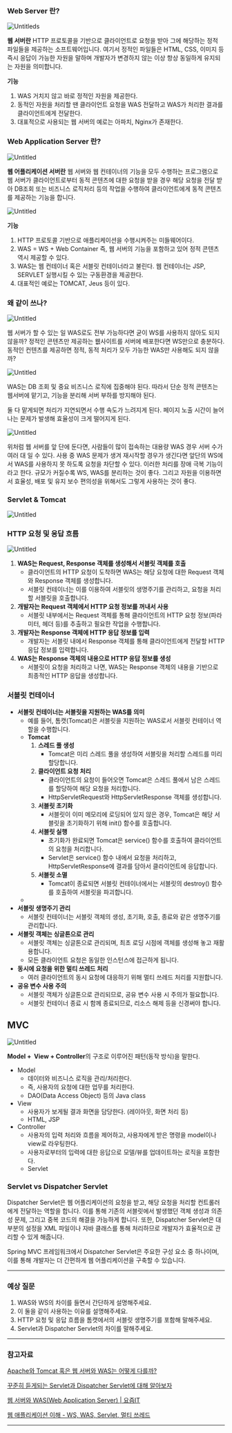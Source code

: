 ### Web Server 란?

![Untitled](img/ws.png)s

**웹 서버란** HTTP 프로토콜을 기반으로 클라이언트로 요청을 받아 그에 해당하는 정적 파일들을 제공하는 소프트웨어입니다. 여기서 정적인 파일들은 HTML, CSS, 이미지 등 즉시 응답이 가능한 자원을 말하며 개발자가 변경하지 않는 이상 항상 동일하게 유지되는 자원을 의미합니다.

**기능**

1. WAS 거치지 않고 바로 정적인 자원을 제공한다.
2. 동적인 자원을 처리할 땐 클라이언트 요청을 WAS 전달하고 WAS가 처리한 결과를 클라이언트에게 전달한다.
3. 대표적으로 사용되는 웹 서버의 예로는 아파치, Nginx가 존재한다.

### **Web Application Server** 란?

![Untitled](img/was.png)

**웹 어플리케이션 서버란** 웹 서버와 웹 컨테이너의 기능을 모두 수행하는 프로그램으로 웹 서버가 클라이언트로부터 동적 콘텐츠에 대한 요청을 받을 경우 해당 요청을 전달 받아 DB조회 또는 비즈니스 로직처리 등의 작업을 수행하여 클라이언트에게 동적 콘텐츠를 제공하는 기능을 합니다.

![Untitled](img/was1.png)

**기능**

1. HTTP 프로토콜 기반으로 애플리케이션을 수행시켜주는 미들웨어이다.
2. WAS = WS + Web Container 즉, 웹 서버의 기능을 포함하고 있어 정적 콘텐츠 역시 제공할 수 있다.
3. WAS는 웹 컨테이너 혹은 서블릿 컨테이너라고 불린다. 웹 컨테이너는 JSP, SERVLET 실행시킬 수 있는 구동환경을 제공한다.
4. 대표적인 예로는 TOMCAT, Jeus 등이 있다.

### 왜 같이 쓰나?

![Untitled](img/was2.png)

웹 서버가 할 수 있는 일 WAS로도 전부 가능하다면 굳이 WS를 사용하지 않아도 되지 않을까? 정적인 콘텐츠만 제공하는 웺사이트를 서버에 배포한다면 WS만으로 충분하다. 동적인 컨텐츠를 제공하면 정적, 동적 처리가 모두 가능한 WAS만 사용해도 되지 않을까?

![Untitled](img/was3.png)

WAS는 DB 조회 및 중요 비즈니스 로직에 집중해야 된다. 따라서 단순 정적 콘텐츠는 웹서버에 맡기고, 기능을 분리해 서버 부하를 방지해야 된다.

둘 다 맡게되면 처리가 지연되면서 수행 속도가 느려지게 된다. 페이지 노출 시간이 늘어나는 문제가 발생해 효율성이 크게 떨어지게 된다.

![Untitled](img/was4.png)

위처럼 웹 서버를 앞 단에 둔다면, 사람들이 많이 접속하는 대용량 WAS 경우 서버 수가 여러 대 일 수 있다. 사용 중 WAS 문제가 생겨 재시작할 경우가 생긴다면 앞단의 WS에서 WAS를 사용하지 못 하도록 요청을 차단할 수 있다. 이러한 처리를 장애 극복 기능이라고 한다. 규모가 커질수록 WS, WAS를 분리하는 것이 좋다. 그리고 자원을 이용하면서 효율성, 배포 및 유지 보수 편의성을 위해서도 그렇게 사용하는 것이 좋다.

### Servlet & Tomcat

![Untitled](img/tomcat.png)

### **HTTP 요청 및 응답 흐름**

![Untitled](img/servelt.png)

1. **WAS는 Request, Response 객체를 생성해서 서블릿 객체를 호출**
   - 클라이언트의 HTTP 요청이 도착하면 WAS는 해당 요청에 대한 Request 객체와 Response 객체를 생성합니다.
   - 서블릿 컨테이너는 이를 이용하여 서블릿의 생명주기를 관리하고, 요청을 처리할 서블릿을 호출합니다.
2. **개발자는 Request 객체에서 HTTP 요청 정보를 꺼내서 사용**
   - 서블릿 내부에서는 Request 객체를 통해 클라이언트의 HTTP 요청 정보(파라미터, 헤더 등)를 추출하고 필요한 작업을 수행합니다.
3. **개발자는 Response 객체에 HTTP 응답 정보를 입력**
   - 개발자는 서블릿 내에서 Response 객체를 통해 클라이언트에게 전달할 HTTP 응답 정보를 입력합니다.
4. **WAS는 Response 객체의 내용으로 HTTP 응답 정보를 생성**
   - 서블릿이 요청을 처리하고 나면, WAS는 Response 객체의 내용을 기반으로 최종적인 HTTP 응답을 생성합니다.

### **서블릿 컨테이너**

- **서블릿 컨테이너는 서블릿을 지원하는 WAS를 의미**
  - 예를 들어, 톰캣(Tomcat)은 서블릿을 지원하는 WAS로서 서블릿 컨테이너 역할을 수행합니다.
  - **Tomcat**
    1. **스레드 풀 생성**
       - Tomcat은 미리 스레드 풀을 생성하여 서블릿을 처리할 스레드를 미리 할당합니다.
    2. **클라이언트 요청 처리**
       - 클라이언트의 요청이 들어오면 Tomcat은 스레드 풀에서 남은 스레드를 할당하여 해당 요청을 처리합니다.
       - HttpServletRequest와 HttpServletResponse 객체를 생성합니다.
    3. **서블릿 초기화**
       - 서블릿이 이미 메모리에 로딩되어 있지 않은 경우, Tomcat은 해당 서블릿을 초기화하기 위해 init() 함수를 호출합니다.
    4. **서블릿 실행**
       - 초기화가 완료되면 Tomcat은 service() 함수를 호출하여 클라이언트의 요청을 처리합니다.
       - Servlet은 service() 함수 내에서 요청을 처리하고, HttpServletResponse에 결과를 담아서 클라이언트에 응답합니다.
    5. **서블릿 소멸**
       - Tomcat이 종료되면 서블릿 컨테이너에서는 서블릿의 destroy() 함수를 호출하여 서블릿을 파괴합니다.
  -
- **서블릿 생명주기 관리**
  - 서블릿 컨테이너는 서블릿 객체의 생성, 초기화, 호출, 종료와 같은 생명주기를 관리합니다.
- **서블릿 객체는 싱글톤으로 관리**
  - 서블릿 객체는 싱글톤으로 관리되며, 최초 로딩 시점에 객체를 생성해 놓고 재활용합니다.
  - 모든 클라이언트 요청은 동일한 인스턴스에 접근하게 됩니다.
- **동시에 요청을 위한 멀티 쓰레드 처리**
  - 여러 클라이언트의 동시 요청에 대응하기 위해 멀티 쓰레드 처리를 지원합니다.
- **공유 변수 사용 주의**
  - 서블릿 객체가 싱글톤으로 관리되므로, 공유 변수 사용 시 주의가 필요합니다.
  - 서블릿 컨테이너 종료 시 함께 종료되므로, 리소스 해제 등을 신경써야 합니다.

## MVC

![Untitled](img/mvc.png)

**Model +  View + Controller**의 구조로 이루어진 패턴(동작 방식)을 말한다.

- Model
  - 데이터와 비즈니스 로직을 관리/처리한다.
  - 즉, 사용자의 요청에 대한 업무를 처리한다.
  - DAO(Data Access Object) 등의 Java class
- View
  - 사용자가 보게될 결과 화면을 담당한다. (레이아웃, 화면 처리 등)
  - HTML, JSP
- Controller
  - 사용자의 입력 처리와 흐름을 제어하고, 사용자에게 받은 명령을 model이나 view로 라우팅한다.
  - 사용자로부터의 입력에 대한 응답으로 모델/뷰를 업데이트하는 로직을 포함한다.
  - Servlet

### Servlet vs Dispatcher Servlet

Dispatcher Servlet은 웹 어플리케이션의 요청을 받고, 해당 요청을 처리할 컨트롤러에게 전달하는 역할을 합니다. 이를 통해 기존의 서블릿에서 발생했던 객체 생성과 의존성 문제, 그리고 중복 코드의 해결을 가능하게 합니다. 또한, Dispatcher Servlet은 대부분의 설정을 XML 파일이나 자바 클래스를 통해 처리하므로 개발자가 효율적으로 관리할 수 있게 해줍니다.

Spring MVC 프레임워크에서 Dispatcher Servlet은 주요한 구성 요소 중 하나이며, 이를 통해 개발자는 더 간편하게 웹 어플리케이션을 구축할 수 있습니다.

---

### 예상 질문

1. WAS와 WS의 차이를 들면서 간단하게 설명해주세요.
2. 이 둘을 같이 사용하는 이유를 설명해주세요.
3. HTTP 요청 및 응답 흐름을 톰캣에서의 서블릿 생명주기를 포함해 말해주세요.
4. Servlet과 Dispatcher Servlet의 차이를 말해주세요.

---

### 참고자료

[Apache와 Tomcat 혹은 웹 서버와 WAS는 어떻게 다를까?](https://makemethink.tistory.com/169)

[꾸준히 듣게되는 Servlet과 Dispatcher Servlet에 대해 알아보자](https://7357.tistory.com/180)

[웹 서버와 WAS(Web Application Server) | 요즘IT](https://yozm.wishket.com/magazine/detail/1780/)

[웹 애플리케이션 이해 - WS, WAS, Servlet, 멀티 쓰레드](https://loopstudy.tistory.com/159)

---
